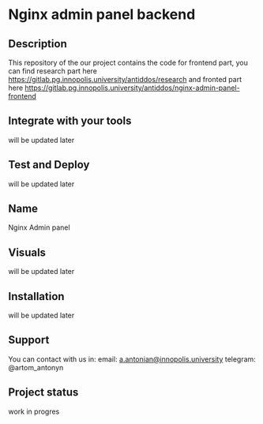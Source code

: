 # Nginx admin panel backend

## Description

This repository of the our project contains the code for frontend part, you can find research part here https://gitlab.pg.innopolis.university/antiddos/research and fronted part here https://gitlab.pg.innopolis.university/antiddos/nginx-admin-panel-frontend


## Integrate with your tools

will be updated later


## Test and Deploy

will be updated later


## Name
Nginx Admin panel


## Visuals
will be updated later

## Installation
will be updated later

## Support

You can contact with us in:
email: a.antonian@innopolis.university
telegram: @artom_antonyn

## Project status
work in progres